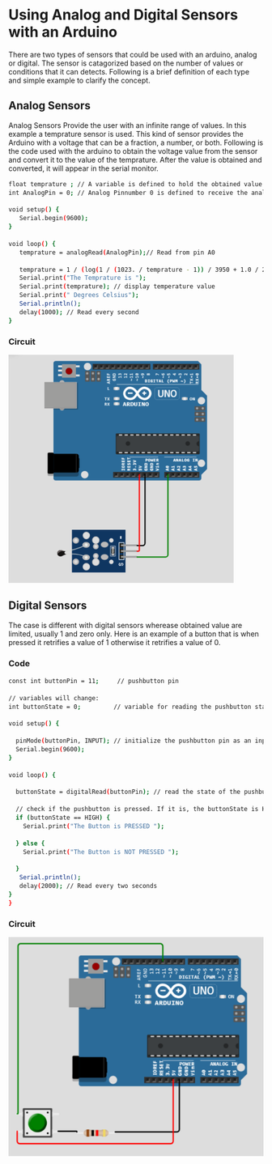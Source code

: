 
# Using Analog and Digital Sensors with an Arduino

There are two types of sensors that could be used with an arduino, analog or digital. The sensor is catagorized based on the number of values or conditions that it can detects. Following is a brief definition of each type and simple example to clarify the concept.

## Analog Sensors

Analog Sensors Provide the user with an infinite range of values. In this example a temprature sensor is used. This kind of sensor provides the Arduino with a voltage that can be a fraction, a number, or both. Following is the code used with the arduino to obtain the voltage value from the sensor and convert it to the value of the temprature. After the value is obtained and converted, it will appear in the serial monitor.



```bash
float temprature ; // A variable is defined to hold the obtained value.
int AnalogPin = 0; // Analog Pinnumber 0 is defined to receive the analog signal

void setup() {
   Serial.begin(9600);
}

void loop() {
   temprature = analogRead(AnalogPin);// Read from pin A0 
   
   temprature = 1 / (log(1 / (1023. / temprature - 1)) / 3950 + 1.0 / 298.15) - 273.15; // convert the analog volt to its temperature equivalent
   Serial.print("The Temprature is ");
   Serial.print(temprature); // display temperature value
   Serial.print(" Degrees Celsius");
   Serial.println();
   delay(1000); // Read every second
}
```
### Circuit 
![ circuit](https://github.com/AbdullahAlshambri/Analog-and-Digital-Sensors/blob/main/Analog/Analog%20Temp.png?raw=true)


## Digital Sensors

The case is different with digital sensors wherease obtained value are limited, usually 1 and zero only. Here is an example of a button that is when pressed it retrifies a value of 1 otherwise it retrifies a value of 0.



### Code 


```bash
const int buttonPin = 11;     // pushbutton pin

// variables will change:
int buttonState = 0;         // variable for reading the pushbutton status

void setup() {
 
  pinMode(buttonPin, INPUT); // initialize the pushbutton pin as an input:
  Serial.begin(9600);
}

void loop() {
  
  buttonState = digitalRead(buttonPin); // read the state of the pushbutton value:

  // check if the pushbutton is pressed. If it is, the buttonState is HIGH:
  if (buttonState == HIGH) {
    Serial.print("The Button is PRESSED ");

  } else {
    Serial.print("The Button is NOT PRESSED ");

  }
   Serial.println();
   delay(2000); // Read every two seconds
}
}
```

### Circuit
![circuit](https://github.com/AbdullahAlshambri/Analog-and-Digital-Sensors/blob/main/Digital/Digital%20Pushbutton.png?raw=true)
